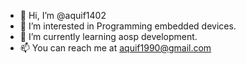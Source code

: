 - 👋 Hi, I’m @aquif1402
- 👀 I’m interested in Programming embedded devices.
- 🌱 I’m currently learning aosp development.
- 📫 You can reach me at aquif1990@gmail.com

<!---
aquif1402/aquif1402 is a ✨ special ✨ repository because its `README.md` (this file) appears on your GitHub profile.
You can click the Preview link to take a look at your changes.
--->
